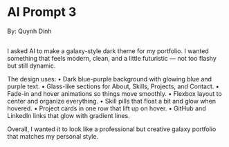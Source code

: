 # AI Prompt 3

By: Quynh Dinh

##
I asked AI to make a galaxy-style dark theme for my portfolio.
I wanted something that feels modern, clean, and a little futuristic — not too flashy but still dynamic.

The design uses:
	•	Dark blue-purple background with glowing blue and purple text.
	•	Glass-like sections for About, Skills, Projects, and Contact.
	•	Fade-in and hover animations so things move smoothly.
	•	Flexbox layout to center and organize everything.
	•	Skill pills that float a bit and glow when hovered.
	•	Project cards in one row that lift up on hover.
	•	GitHub and LinkedIn links that glow with gradient lines.

Overall, I wanted it to look like a professional but creative galaxy portfolio that matches my personal style.